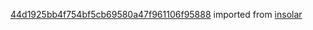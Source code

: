 [44d1925bb4f754bf5cb69580a47f961106f95888](https://github.com/insolar/insolar/commit/44d1925bb4f754bf5cb69580a47f961106f95888) imported from [insolar](https://github.com/insolar/insolar)
